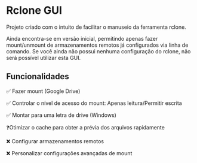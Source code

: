 # Rclone GUI

Projeto criado com o intuito de facilitar o manuseio da ferramenta rclone.

Ainda encontra-se em versão inicial, permitindo apenas fazer mount/unmount de armazenamentos remotos já configurados
via linha de comando. Se você ainda não possui nenhuma configuração do rclone, não será possível utilizar esta GUI.

## Funcionalidades

✅ Fazer mount (Google Drive)

✅ Controlar o nível de acesso do mount: Apenas leitura/Permitir escrita

✅ Montar para uma letra de drive (Windows)

❓Otimizar o cache para obter a prévia dos arquivos rapidamente

❌ Configurar armazenamentos remotos

❌ Personalizar configurações avançadas de mount